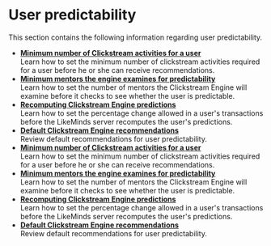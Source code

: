 # User predictability

This section contains the following information regarding user predictability.

-   **[Minimum number of Clickstream activities for a user](pzn_minimum_clickstream_activities.md)**  
Learn how to set the minimum number of clickstream activities required for a user before he or she can receive recommendations.
-   **[Minimum mentors the engine examines for predictability](pzn_minimum_mentors_predictability.md)**  
Learn how to set the number of mentors the Clickstream Engine will examine before it checks to see whether the user is predictable.
-   **[Recomputing Clickstream Engine predictions](pzn_recompute_clickstream_predictions.md)**  
Learn how to set the percentage change allowed in a user's transactions before the LikeMinds server recomputes the user's predictions.
-   **[Default Clickstream Engine recommendations](pzn_default_clickstream_recommendations.md)**  
Review default recommendations for user predictability.
-   **[Minimum number of Clickstream activities for a user](pzn_minimum_clickstream_activities.md)**  
Learn how to set the minimum number of clickstream activities required for a user before he or she can receive recommendations.
-   **[Minimum mentors the engine examines for predictability](pzn_minimum_mentors_predictability.md)**  
Learn how to set the number of mentors the Clickstream Engine will examine before it checks to see whether the user is predictable.
-   **[Recomputing Clickstream Engine predictions](pzn_recompute_clickstream_predictions.md)**  
Learn how to set the percentage change allowed in a user's transactions before the LikeMinds server recomputes the user's predictions.
-   **[Default Clickstream Engine recommendations](pzn_default_clickstream_recommendations.md)**  
Review default recommendations for user predictability.


